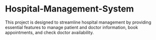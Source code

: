 # Hospital-Management-System
This project is designed to streamline hospital management by providing essential features to manage patient and doctor information, book appointments, and check doctor availability.
